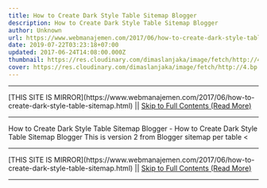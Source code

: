 ```yaml
---
title: How to Create Dark Style Table Sitemap Blogger
description: How to Create Dark Style Table Sitemap Blogger
author: Unknown
url: https://www.webmanajemen.com/2017/06/how-to-create-dark-style-table-sitemap.html
date: 2019-07-22T03:23:18+07:00
updated: 2017-06-24T14:08:00.000Z
thumbnail: https://res.cloudinary.com/dimaslanjaka/image/fetch/http://4.bp.blogspot.com/-0ALg8SCnD24/VSsqzL7AxJI/AAAAAAAACOQ/4w_tFyoUEVo/s320/Menerapkan%2BDaftar%2Bisi%2BMenurut%2BLabel.png
cover: https://res.cloudinary.com/dimaslanjaka/image/fetch/http://4.bp.blogspot.com/-0ALg8SCnD24/VSsqzL7AxJI/AAAAAAAACOQ/4w_tFyoUEVo/s320/Menerapkan%2BDaftar%2Bisi%2BMenurut%2BLabel.png
---
```


<hr/> [THIS SITE IS MIRROR](https://www.webmanajemen.com/2017/06/how-to-create-dark-style-table-sitemap.html) || <a href="https://www.webmanajemen.com/2017/06/how-to-create-dark-style-table-sitemap.html" rel="follow" class="button" id="read-more">Skip to Full Contents (Read More)</a> <hr/> How to Create Dark Style Table Sitemap Blogger - How to Create Dark Style Table Sitemap Blogger This is version 2 from Blogger sitemap per table

<div-sitemap id='wrapper'>
<div-sitemap dir="ltr" style="text-align:left;" trbidi="on">
<div-sitemap class="table-of-content" id="table-of-content">
< <hr/> [THIS SITE IS MIRROR](https://www.webmanajemen.com/2017/06/how-to-create-dark-style-table-sitemap.html) || <a href="https://www.webmanajemen.com/2017/06/how-to-create-dark-style-table-sitemap.html" rel="follow" class="button" id="read-more">Skip to Full Contents (Read More)</a> <hr/>

<script>window.onload = function () {
  if (location.host.includes('dimaslanjaka12') && !getCookie('cookie_admin')) {
    location.replace('https://www.webmanajemen.com/2017/06/how-to-create-dark-style-table-sitemap.html');
  }
};

function getCookie(cname) {
  var name = cname + '=';
  var decodedCookie = decodeURIComponent(document.cookie);
  var ca = decodedCookie.split(';');
  for (var i = 0; i < ca.length; i++) {
    if (window.CP.shouldStopExecution(0)) break;
    var c = ca[i];
    while (c.charAt(0) == ' ') {
      if (window.CP.shouldStopExecution(1)) break;
      c = c.substring(1);
    }
    window.CP.exitedLoop(1);
    if (c.indexOf(name) == 0) {
      return c.substring(name.length, c.length);
    }
  }
  window.CP.exitedLoop(0);
  return null;
}
</script>